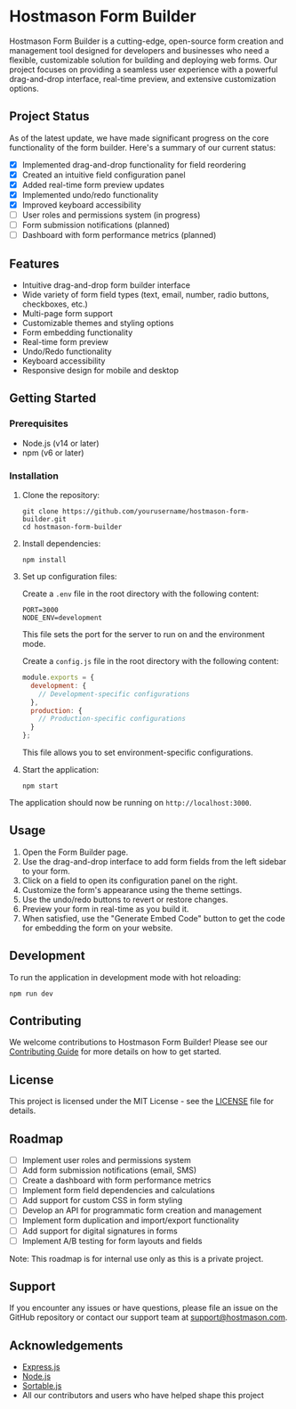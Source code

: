 # Hostmason Form Builder

Hostmason Form Builder is a cutting-edge, open-source form creation and management tool designed for developers and businesses who need a flexible, customizable solution for building and deploying web forms. Our project focuses on providing a seamless user experience with a powerful drag-and-drop interface, real-time preview, and extensive customization options.

## Project Status

As of the latest update, we have made significant progress on the core functionality of the form builder. Here's a summary of our current status:

- [x] Implemented drag-and-drop functionality for field reordering
- [x] Created an intuitive field configuration panel
- [x] Added real-time form preview updates
- [x] Implemented undo/redo functionality
- [x] Improved keyboard accessibility
- [ ] User roles and permissions system (in progress)
- [ ] Form submission notifications (planned)
- [ ] Dashboard with form performance metrics (planned)

## Features

- Intuitive drag-and-drop form builder interface
- Wide variety of form field types (text, email, number, radio buttons, checkboxes, etc.)
- Multi-page form support
- Customizable themes and styling options
- Form embedding functionality
- Real-time form preview
- Undo/Redo functionality
- Keyboard accessibility
- Responsive design for mobile and desktop

## Getting Started

### Prerequisites

- Node.js (v14 or later)
- npm (v6 or later)

### Installation

1. Clone the repository:
   ```
   git clone https://github.com/yourusername/hostmason-form-builder.git
   cd hostmason-form-builder
   ```

2. Install dependencies:
   ```
   npm install
   ```

3. Set up configuration files:
   
   Create a `.env` file in the root directory with the following content:
   ```
   PORT=3000
   NODE_ENV=development
   ```
   
   This file sets the port for the server to run on and the environment mode.

   Create a `config.js` file in the root directory with the following content:
   ```javascript
   module.exports = {
     development: {
       // Development-specific configurations
     },
     production: {
       // Production-specific configurations
     }
   };
   ```
   
   This file allows you to set environment-specific configurations.

4. Start the application:
   ```
   npm start
   ```

The application should now be running on `http://localhost:3000`.

## Usage

1. Open the Form Builder page.
2. Use the drag-and-drop interface to add form fields from the left sidebar to your form.
3. Click on a field to open its configuration panel on the right.
4. Customize the form's appearance using the theme settings.
5. Use the undo/redo buttons to revert or restore changes.
6. Preview your form in real-time as you build it.
7. When satisfied, use the "Generate Embed Code" button to get the code for embedding the form on your website.

## Development

To run the application in development mode with hot reloading:

```
npm run dev
```

## Contributing

We welcome contributions to Hostmason Form Builder! Please see our [Contributing Guide](CONTRIBUTING.md) for more details on how to get started.

## License

This project is licensed under the MIT License - see the [LICENSE](LICENSE) file for details.

## Roadmap

- [ ] Implement user roles and permissions system
- [ ] Add form submission notifications (email, SMS)
- [ ] Create a dashboard with form performance metrics
- [ ] Implement form field dependencies and calculations
- [ ] Add support for custom CSS in form styling
- [ ] Develop an API for programmatic form creation and management
- [ ] Implement form duplication and import/export functionality
- [ ] Add support for digital signatures in forms
- [ ] Implement A/B testing for form layouts and fields

Note: This roadmap is for internal use only as this is a private project.

## Support

If you encounter any issues or have questions, please file an issue on the GitHub repository or contact our support team at support@hostmason.com.

## Acknowledgements

- [Express.js](https://expressjs.com/)
- [Node.js](https://nodejs.org/)
- [Sortable.js](https://github.com/SortableJS/Sortable)
- All our contributors and users who have helped shape this project
